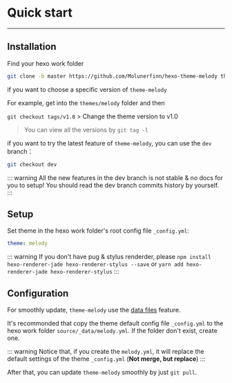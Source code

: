 # Quick start
------

## Installation

Find your hexo work folder

```bash
git clone -b master https://github.com/Molunerfinn/hexo-theme-melody themes/melody
```

if you want to choose a specific version of `theme-melody`

For example, get into the `themes/melody` folder and then

`git checkout tags/v1.0` > Change the theme version to v1.0

> You can view all the versions by `git tag -l`

if you want to try the latest feature of `theme-melody`, you can use the `dev` branch：

```bash
git checkout dev
```

::: warning
All the new features in the dev branch is not stable & no docs for you to setup! You should read the dev branch commits history by yourself.
:::

## Setup

Set theme in the hexo work folder's root config file `_config.yml`:

```yaml
theme: melody
```

::: warning
If you don't have pug & stylus renderder, please `npm install hexo-renderer-jade hexo-renderer-stylus --save` or `yarn add hexo-renderer-jade hexo-renderer-stylus`
:::

## Configuration

For smoothly update, `theme-melody` use the [data files](https://hexo.io/docs/data-files.html) feature.

It's recommonded that copy the theme default config file `_config.yml` to the hexo work folder `source/_data/melody.yml`. If the folder don't exist, create one.

::: warning
Notice that, if you create the `melody.yml`, it will replace the default settings of the theme `_config.yml` (**Not merge, but replace**)
:::

After that, you can update `theme-melody` smoothly by just `git pull`.
